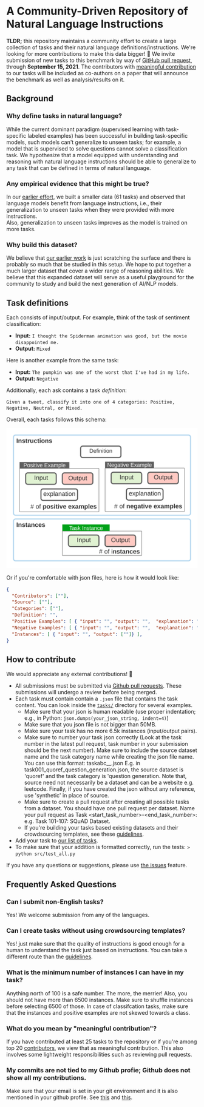 # A Community-Driven Repository of Natural Language Instructions 

**TLDR;** this repository maintains a community effort to create a large collection of tasks and their natural language definitions/instructions. 
We're looking for more contributions to make this data bigger! 🙌 
We invite submission of new tasks to this benchmark by way of [GitHub pull request](https://github.com/allenai/natural-instructions-expansion/pulls), through **September 15, 2021**.
The contributors with [meaningful contribution](https://github.com/allenai/natural-instructions-expansion/#what-do-you-mean-by-meaningful-contribution) to our tasks will be included as co-authors on a paper that will announce the benchmark as well as analysis/results on it. 

## Background 
### Why define tasks in natural language?
While the current dominant paradigm (supervised learning with task-specific labeled examples) has been successful in building task-specific models, such models can't generalize to unseen tasks; for example, a model that is supervised to solve questions cannot solve a classification task. 
We hypothesize that a model equipped with understanding and reasoning with natural language instructions should be able to generalize to any task that can be defined in terms of natural language.

### Any empirical evidence that this might be true?
In our [earlier effort](https://arxiv.org/abs/2104.08773), we built a smaller data (61 tasks) and 
observed that language models benefit from language instructions, i.e., their generalization to unseen tasks when they were provided with more instructions.  
Also, generalization to unseen tasks improves as the model is trained on more tasks.

### Why build this dataset?  
We believe that [our earlier work](https://arxiv.org/abs/2104.08773) is just scratching the surface and there is probably so much that be studied in this setup.
We hope to put together a much larger dataset that cover a wider range of reasoning abilities. 
We believe that this expanded dataset will serve as a useful playground for the community to study and build the next generation of AI/NLP models.


## Task definitions 
Each consists of input/output. For example, think of the task of sentiment classification:  
 - **Input:** `I thought the Spiderman animation was good, but the movie disappointed me.`
 - **Output:** `Mixed` 

Here is another example from the same task: 
 - **Input:** `The pumpkin was one of the worst that I've had in my life.` 
 - **Output:**  `Negative`  

Additionally, each ask contains a task *definition*: 
```
Given a tweet, classify it into one of 4 categories: Positive, Negative, Neutral, or Mixed.
``` 

Overall, each tasks follows this schema:
 
![](doc/schema-simplified.svg ) 

Or if you're comfortable with json files, here is how it would look like: 
```json 
{
  "Contributors": [""],
  "Source": [""],
  "Categories": [""],
  "Definition": "",
  "Positive Examples": [ { "input": "", "output": "",  "explanation": ""} ], 
  "Negative Examples": [ { "input": "", "output": "",  "explanation": ""} ],
  "Instances": [ { "input": "", "output": [""]} ],
}
```

## How to contribute 
We would appreciate any external contributions! 🙏

 * All submissions must be submitted via [Github pull requests](https://github.com/allenai/natural-instructions-expansion/pulls). These submissions will undergo a review before being merged. 
 * Each task must contain contain a `.json` file that contains the task content. You can look inside the [`tasks/`](tasks) directory for several examples.  
    * Make sure that your json is human readable (use proper indentation; e.g., in Python: `json.dumps(your_json_string, indent=4)`)   
    * Make sure that you json file is not bigger than 50MB. 
    * Make sure your task has no more 6.5k instances (input/output pairs).
    * Make sure to number your task json correctly (Look at the task number in the latest pull request, task number in your submission should be the next number). Make sure to include the source dataset name and the task category name while creating the json file name. You can use this format: taskabc_<source dataset>_<task category>.json E.g. in task001_quoref_question_generation.json, the source dataset is 'quoref' and the task category is 'question generation. Note that, source need not necessarily be a dataset and can be a website e.g. leetcode. Finally, if you have created the json without any reference, use 'synthetic' in place of source.
    * Make sure to create a pull request after creating all possible tasks from a dataset. You should have one pull request per dataset. Name your pull request as Task <start_task_number>-<end_task_number>: <Task Summary> e.g. Task 101-107: SQuAD Dataset.
    * If you're building your tasks based existing datasets and their crowdsourcing templates, see these [guidelines](doc/crowdsourcing.md). 
 * Add your task to [our list of tasks](tasks/README.md).
 * To make sure that your addition is formatted correctly, run the tests: `> python src/test_all.py`
  
 
If you have any questions or suggestions, please use [the issues](https://github.com/allenai/natural-instructions-expansion/issues) feature.  


## Frequently Asked Questions
### Can I submit non-English tasks?
Yes! We welcome submission from any of the languages. 

### Can I create tasks without using crowdsourcing templates?
Yes! just make sure that the quality of instructions is good enough for a human to understand the task just based on instructions. You can take a different route than the [guidelines](doc/crowdsourcing.md).

### What is the minimum number of instances I can have in my task? 

Anything north of 100 is a safe number. The more, the merrier! Also, you should not have more than 6500 instances. Make sure to shuffle instances before selecting 6500 of those. In case of classifcation tasks, make sure that the instances and positive examples are not skewed towards a class.

### What do you mean by "meaningful contribution"? 
If you have contributed at least 25 tasks to the repository or if you're among top 20 [contributors](https://github.com/allenai/natural-instructions-expansion/graphs/contributors), we view that as meaningful contribution. This also involves some lightweight responsibilities such as reviewing pull requests.
 
### My commits are not tied to my Github profie; Github does not show all my contributions. 

Make sure that your email is set in your git environment and it is also mentioned in your github profile. See [this](https://stackoverflow.com/questions/26004587/git-commits-are-not-getting-linked-with-my-github-account) and [this](https://docs.github.com/en/github/committing-changes-to-your-project/troubleshooting-commits/why-are-my-commits-linked-to-the-wrong-user). 
 
